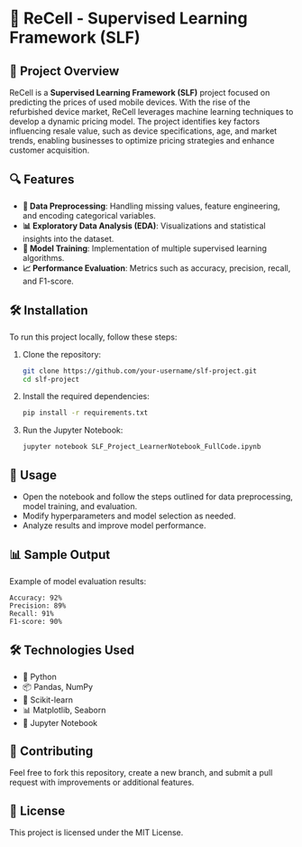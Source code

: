 # 🚀 ReCell - Supervised Learning Framework (SLF)

## 📌 Project Overview
ReCell is a **Supervised Learning Framework (SLF)** project focused on predicting the prices of used mobile devices. With the rise of the refurbished device market, ReCell leverages machine learning techniques to develop a dynamic pricing model. The project identifies key factors influencing resale value, such as device specifications, age, and market trends, enabling businesses to optimize pricing strategies and enhance customer acquisition.

## 🔍 Features
- **🧹 Data Preprocessing**: Handling missing values, feature engineering, and encoding categorical variables.
- **📊 Exploratory Data Analysis (EDA)**: Visualizations and statistical insights into the dataset.
- **🤖 Model Training**: Implementation of multiple supervised learning algorithms.
- **📈 Performance Evaluation**: Metrics such as accuracy, precision, recall, and F1-score.

## 🛠 Installation
To run this project locally, follow these steps:

1. Clone the repository:
   ```bash
   git clone https://github.com/your-username/slf-project.git
   cd slf-project
   ```
2. Install the required dependencies:
   ```bash
   pip install -r requirements.txt
   ```
3. Run the Jupyter Notebook:
   ```bash
   jupyter notebook SLF_Project_LearnerNotebook_FullCode.ipynb
   ```

## 🚀 Usage
- Open the notebook and follow the steps outlined for data preprocessing, model training, and evaluation.
- Modify hyperparameters and model selection as needed.
- Analyze results and improve model performance.

## 📊 Sample Output
Example of model evaluation results:
```
Accuracy: 92%
Precision: 89%
Recall: 91%
F1-score: 90%
```

## 🛠 Technologies Used
- 🐍 Python
- 📦 Pandas, NumPy
- 🤖 Scikit-learn
- 📊 Matplotlib, Seaborn
- 📓 Jupyter Notebook

## 🤝 Contributing
Feel free to fork this repository, create a new branch, and submit a pull request with improvements or additional features.

## 📜 License
This project is licensed under the MIT License.

